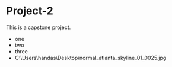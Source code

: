 Project-2
=========
This is a capstone project.

* one
* two
* three
* C:\Users\handas\Desktop\normal_atlanta_skyline_01_0025.jpg

